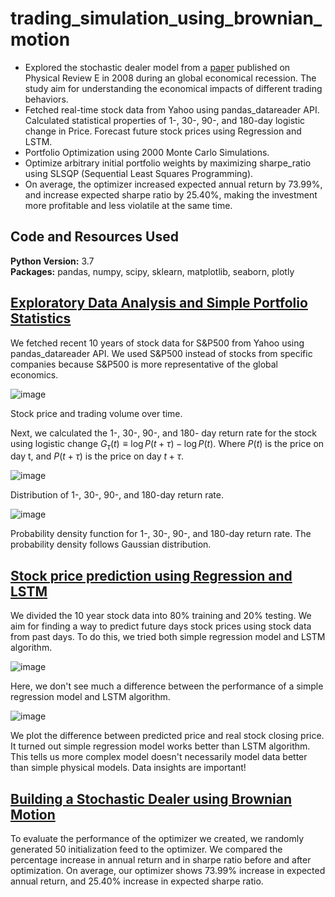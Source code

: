 # trading_simulation_using_brownian_motion

* Explored the stochastic dealer model from a [paper](https://www.researchgate.net/publication/26284556_Solvable_stochastic_dealer_models_for_financial_markets) published on Physical Review E in 2008 during an global economical recession. The study aim for understanding the economical impacts of different trading behaviors. 
* Fetched real-time stock data from Yahoo using pandas_datareader API. Calculated statistical properties of 1-, 30-, 90-, and 180-day logistic change in Price. Forecast future stock prices using Regression and LSTM.
* Portfolio Optimization using 2000 Monte Carlo Simulations.
* Optimize arbitrary initial portfolio weights by maximizing sharpe_ratio using SLSQP (Sequential Least Squares Programming). 
* On average, the optimizer increased expected annual return by 73.99%, and increase expected sharpe ratio by 25.40%, making the investment more profitable and less violatile at the same time.

## Code and Resources Used 
**Python Version:** 3.7  
**Packages:** pandas, numpy, scipy, sklearn, matplotlib, seaborn, plotly

## [Exploratory Data Analysis and Simple Portfolio Statistics](https://github.com/XYU1204/trading_using_brownian_motion/blob/main/EDA.ipynb)
We fetched recent 10 years of stock data for S&P500 from Yahoo using pandas_datareader API. We used S&P500 instead of stocks from specific companies because S&P500 is more representative of the global economics.

![image](https://user-images.githubusercontent.com/56236129/193451197-ced0b604-1061-4803-b55f-4918c9c1b633.png)

Stock price and trading volume over time.

Next, we calculated the 1-, 30-, 90-, and 180- day return rate for the stock using logistic change $G_\tau(t) \equiv \log{P(t+\tau)} - \log{P(t)}$. Where $P(t)$ is the price on day t, and $P(t+\tau)$ is the price on day $t+\tau$.

![image](https://user-images.githubusercontent.com/56236129/193451219-555b4b9a-5f88-4a42-b307-c969dbd0aa99.png)

Distribution of 1-, 30-,  90-, and 180-day return rate.

![image](https://user-images.githubusercontent.com/56236129/193451566-ac95ef38-febf-4995-aa22-03296dd8a561.png)

Probability density function for 1-, 30-, 90-, and 180-day return rate. The probability density follows Gaussian distribution.

## [Stock price prediction using Regression and LSTM](https://github.com/XYU1204/portfolio_optimization/blob/main/portfolio_optimization.ipynb)

We divided the 10 year stock data into 80% training and 20% testing. We aim for finding a way to predict future days stock prices using stock data from past days. To do this, we tried both simple regression model and LSTM algorithm.

![image](https://user-images.githubusercontent.com/56236129/193452277-2e90e44a-103d-4e12-9b41-51f51d485191.png)

Here, we don't see much a difference between the performance of a simple regression model and LSTM algorithm.

![image](https://user-images.githubusercontent.com/56236129/193452436-18b5855e-275b-4680-88c6-da46f9f1473b.png)

We plot the difference between predicted price and real stock closing price. It turned out simple regression model works better than LSTM algorithm. This tells us more complex model doesn't necessarily model data better than simple physical models. Data insights are important!

## [Building a Stochastic Dealer using Brownian Motion](https://github.com/XYU1204/trading_using_brownian_motion/blob/main/stochastic_trader.ipynb)
To evaluate the performance of the optimizer we created, we randomly generated 50 initialization feed to the optimizer. We compared the percentage increase in annual return and in sharpe ratio before and after optimization. On average, our optimizer shows 73.99% increase in expected annual return, and 25.40% increase in expected sharpe ratio. 
